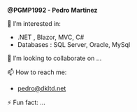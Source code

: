 **@PGMP1992 - Pedro Martinez**

👀 I’m interested in:
- .NET , Blazor, MVC, C#
- Databases : SQL Server, Oracle, MySql 
  
💞️ I’m looking to collaborate on ...

📫 How to reach me:
- pedro@dkltd.net

⚡ Fun fact: ...


<!---
PGMP1992/PGMP1992 is a ✨ special ✨ repository because its `README.md` (this file) appears on your GitHub profile.
You can click the Preview link to take a look at your changes.
--->
